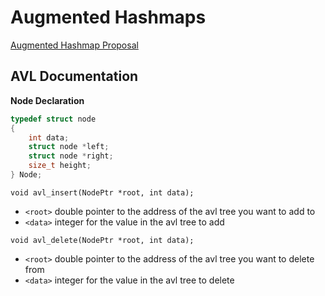 # Augmented Hashmaps
[Augmented Hashmap Proposal](https://docs.google.com/document/d/16vmH7m28tknDMgWL7Yi4Lc_VVIr36cQQlZQSkLTCZEY/edit?usp=sharing)

## AVL Documentation
**Node Declaration**
```c
typedef struct node
{
    int data;
    struct node *left;
    struct node *right;
    size_t height;
} Node;
```

`void avl_insert(NodePtr *root, int data);`
- `<root>` double pointer to the address of the avl tree you want to add to
- `<data>` integer for the value in the avl tree to add

`void avl_delete(NodePtr *root, int data);`
- `<root>` double pointer to the address of the avl tree you want to delete from
- `<data>` integer for the value in the avl tree to delete

